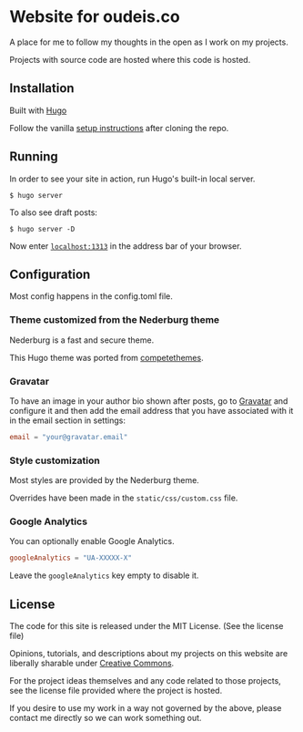 # Website for oudeis.co

A place for me to follow my thoughts in the open as I work on my projects.

Projects with source code are hosted where this code is hosted.

## Installation

Built with [Hugo](https://gohugo.io)

Follow the vanilla [setup instructions](https://gohugo.io/overview/installing/) after cloning the repo.

## Running

In order to see your site in action, run Hugo's built-in local server.

```
$ hugo server
```

To also see draft posts:

```
$ hugo server -D
```

Now enter [`localhost:1313`](http://localhost:1313) in the address bar of your browser.

## Configuration

Most config happens in the config.toml file.

### Theme customized from the Nederburg theme

Nederburg is a fast and secure theme.

This Hugo theme was ported from [competethemes](https://www.competethemes.com/tracks/).

### Gravatar

To have an image in your author bio shown after posts, go to [Gravatar](https://gravatar.com/) and configure it and then add the email address that you have associated with it in the email section in settings:

```toml
email = "your@gravatar.email"
```

### Style customization

Most styles are provided by the Nederburg theme.

Overrides have been made in the `static/css/custom.css` file.

### Google Analytics

You can optionally enable Google Analytics.

```toml
googleAnalytics = "UA-XXXXX-X"
```

Leave the `googleAnalytics` key empty to disable it.

## License

The code for this site is released under the MIT License. (See the license file)

Opinions, tutorials, and descriptions about my projects on this website are liberally sharable under [Creative Commons](https://creativecommons.org/licenses/by-sa/4.0/).  

For the project ideas themselves and any code related to those projects, see the license file provided where the project is hosted.  

If you desire to use my work in a way not governed by the above, please contact me directly so we can work something out.  
